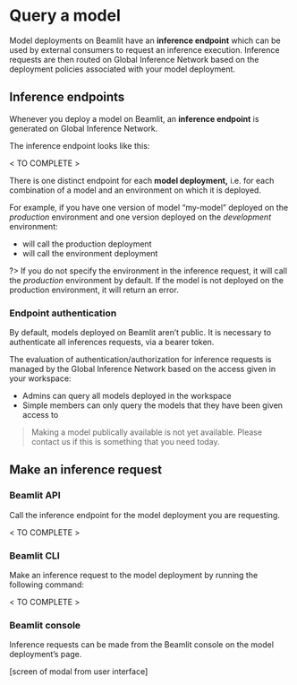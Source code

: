 # Query a model

Model deployments on Beamlit have an **inference endpoint** which can be used by external consumers to request an inference execution. Inference requests are then routed on Global Inference Network based on the deployment policies associated with your model deployment. 

## Inference endpoints

Whenever you deploy a model on Beamlit, an **inference endpoint** is generated on Global Inference Network.

The inference endpoint looks like this:

< TO COMPLETE > 

There is one distinct endpoint for each **model deployment,** i.e. for each combination of a model and an environment on which it is deployed. 

For example, if you have one version of model “my-model” deployed on the *production* environment and one version deployed on the *development* environment:

- <TO COMPLETE > will call the production deployment
- <TO COMPLETE > will call the environment deployment

?> If you do not specify the environment in the inference request, it will call the *production* environment by default. If the model is not deployed on the production environment, it will return an error.

### Endpoint authentication

By default, models deployed on Beamlit aren’t public. It is necessary to authenticate all inferences requests, via a bearer token.

The evaluation of authentication/authorization for inference requests is managed by the Global Inference Network based on the access given in your workspace:

- Admins can query all models deployed in the workspace
- Simple members can only query the models that they have been given access to

> Making a model publically available is not yet available. Please contact us if this is something that you need today.

## Make an inference request

### Beamlit API

Call the inference endpoint for the model deployment you are requesting.

< TO COMPLETE >

### Beamlit CLI

Make an inference request to the model deployment by running the following command:

< TO COMPLETE >

### Beamlit console

Inference requests can be made from the Beamlit console on the model deployment’s page.

[screen of modal from user interface]